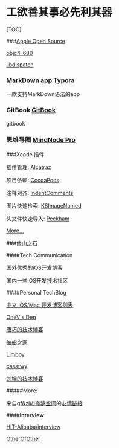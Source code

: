 # 工欲善其事必先利其器
[TOC]

###[Apple Open Source](http://www.opensource.apple.com)

[objc4-680](http://www.opensource.apple.com/source/objc4/objc4-680/)

[libdispatch](http://libdispatch.macosforge.org)

### MarkDown app [Typora](http://typora.io)
一款支持MarkDown语法的app

### GitBook [GitBook](https://github.com/GitbookIO/gitbook)
gitbook

### 思维导图 [MindNode Pro](http://pan.baidu.com/share/link?shareid=144946921&uk=2401994276)
###Xcode 插件

插件管理: [Alcatraz](http://alcatraz.io)

项目依赖: [CocoaPods](https://github.com/kattrali/cocoapods-xcode-plugin)

注释对齐: [IndentComments](https://github.com/poboke/IndentComments)

图片快速检索: [KSImageNamed](https://github.com/ksuther/KSImageNamed-Xcode)

头文件快速导入: [Peckham](https://github.com/markohlebar/Peckham)

[More...](https://github.com/xhzengAIB/XHXcodePlugin)

###他山之石

####Tech Communication

[国外优秀的iOS开发博客]()

国内一些iOS开发技术社区



####Personal TechBlog

[中文 iOS/Mac 开发博客列表](https://github.com/tangqiaoboy/iOSBlogCN)



[OneV's Den](https://onevcat.com)

[唐巧的技术博客](http://blog.devtang.com)

[破船之家](http://beyondvincent.com)

[Limboy](http://limboy.me)

[casatwy](http://casatwy.com)

[刘坤的技术博客](http://blog.cnbluebox.com)

#####More:

来自[gf&zjの盗梦空间](http://www.gfzj.us)的[友情链接](http://www.gfzj.us/links/)



####**Interview**


[HIT-Alibaba/interview](https://github.com/HIT-Alibaba/interview)


[OtherOfOther](https://github.com/SamingZhong/MyTechNotes/blob/master/MDs/Tools/OtherOfOther.md)
